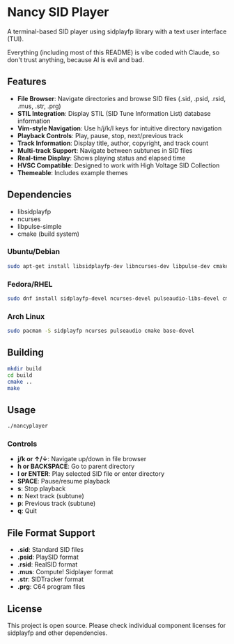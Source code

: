 # Nancy SID Player

A terminal-based SID player using sidplayfp library with a text user interface (TUI).

Everything (including most of this README) is vibe coded with Claude, so don't trust anything, because AI is evil and bad.

## Features

- **File Browser**: Navigate directories and browse SID files (.sid, .psid, .rsid, .mus, .str, .prg)
- **STIL Integration**: Display STIL (SID Tune Information List) database information
- **Vim-style Navigation**: Use h/j/k/l keys for intuitive directory navigation
- **Playback Controls**: Play, pause, stop, next/previous track
- **Track Information**: Display title, author, copyright, and track count
- **Multi-track Support**: Navigate between subtunes in SID files
- **Real-time Display**: Shows playing status and elapsed time
- **HVSC Compatible**: Designed to work with High Voltage SID Collection
- **Themeable**: Includes example themes

## Dependencies

- libsidplayfp
- ncurses
- libpulse-simple
- cmake (build system)

### Ubuntu/Debian
```bash
sudo apt-get install libsidplayfp-dev libncurses-dev libpulse-dev cmake build-essential
```

### Fedora/RHEL
```bash
sudo dnf install sidplayfp-devel ncurses-devel pulseaudio-libs-devel cmake gcc-c++
```

### Arch Linux
```bash
sudo pacman -S sidplayfp ncurses pulseaudio cmake base-devel
```

## Building

```bash
mkdir build
cd build
cmake ..
make
```

## Usage

```bash
./nancyplayer
```

### Controls

- **j/k or ↑/↓**: Navigate up/down in file browser
- **h or BACKSPACE**: Go to parent directory
- **l or ENTER**: Play selected SID file or enter directory
- **SPACE**: Pause/resume playback
- **s**: Stop playback
- **n**: Next track (subtune)
- **p**: Previous track (subtune)
- **q**: Quit


## File Format Support

- **.sid**: Standard SID files
- **.psid**: PlaySID format
- **.rsid**: RealSID format  
- **.mus**: Compute! Sidplayer format
- **.str**: SIDTracker format
- **.prg**: C64 program files

## License

This project is open source. Please check individual component licenses for sidplayfp and other dependencies.

